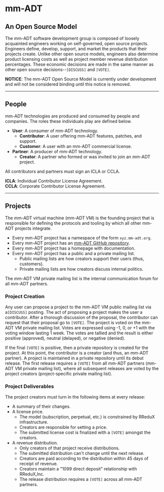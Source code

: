 # mm-ADT
## An Open Source Model

The mm-ADT software development group is composed of loosely acquainted engineers working on self-governed, open source projects. Engineers define, develop, support, and market the products that their projects create. Unlike other open source models, engineers also determine product licensing costs as well as project member revenue distribution percentages. These economic decisions are made in the same manner as other open source decisions--`[DISCUSS]` and `[VOTE]`.

**NOTICE**: The mm-ADT Open Source Model is currently under development and will not be considered
binding until this notice is removed.

---

## People

mm-ADT technologies are produced and consumed by people and companies.
The roles these individuals play are defined below.

* **User**: A consumer of mm-ADT technology.
  * **Contributor**: A user offering mm-ADT features, patches, and support.  
  * **Customer**: A user with an mm-ADT commercial license.
* **Partner**: A producer of mm-ADT technology.
  * **Creator**: A partner who formed or was invited to join an mm-ADT project.

All contributors and partners must sign an ICLA or CCLA.

**ICLA**: Individual Contributor License Agreement.  
**CCLA**: Corporate Contributor License Agreement.

---

## Projects
The mm-ADT virtual machine (mm-ADT VM) is the founding project that
is responsible for defining the protocols and tooling by which all other
mm-ADT projects integrate.

* Every mm-ADT project has a namespace of the form `xyz.mm-adt.org`.
* Every mm-ADT project has an <a href="https://github.com/mm-adt">mm-ADT GitHub repository</a>.
* Every mm-ADT project has a homepage with documentation.
* Every mm-ADT project has a public and a private mailing list.
  * Public mailing lists are how creators support their users (thus, customers).
  * Private mailing lists are how creators discuss internal politics.

The mm-ADT VM private mailing list is the internal communication forum for all mm-ADT partners.

### Project Creation
Any user can propose a project to the mm-ADT VM public mailing list via a`[DISCUSS]` posting. 
The act of proposing a project makes the user a contributor. After a thorough
discussion of the proposal, the contributor can request that their proposal go to `[VOTE]`.
The project is voted on the mm-ADT VM private mailing list. 
Votes are expressed using -1, 0, or +1 with the voting window lasting 1 week. 
The votes are tallied and the result is either positive (approved), neutral (delayed), or negative (denied). 

If the final `[VOTE]` is positive, then a private repository is created for the project. 
At this point, the contributor is a creator (and thus, an mm-ADT partner). A project 
is maintained in a private repository until its debut release. The first release
requires a `[VOTE]` from all mm-ADT partners (mm-ADT VM private mailing list), where all subsequent 
releases are voted by the project creators (project-specific private mailing list).

### Project Deliverables
The project creators must turn in the following items at every release:

* A summary of their changes.
* A license price.
  * The model (subscription, perpetual, etc.) is constrained by RReduX infrastructure.
  * Creators are responsible for setting a price.
  * The submitted license cost is finalized with a `[VOTE]` amongst the creators.
* A revenue distribution.
  * Only creators of that project receive distributions.
  * The submitted distribution can't change until the next release.
  * Creators are paid according to the distribution within 45 days of receipt of revenue.
  * Creators maintain a "1099 direct deposit" relationship with RReduX,Inc.
  * The release distribution requires a `[VOTE]` across all mm-ADT partners.
